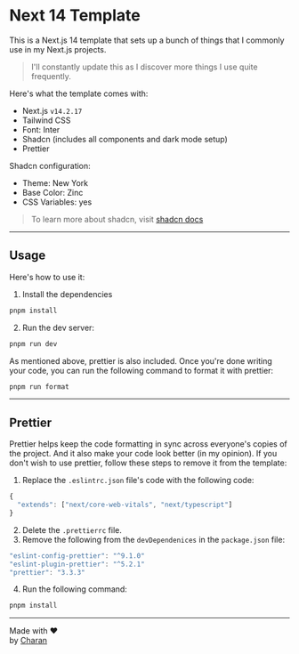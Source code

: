 # Next 14 Template

This is a Next.js 14 template that sets up a bunch of things that I commonly use in my Next.js projects.

> I'll constantly update this as I discover more things I use quite frequently.

Here's what the template comes with:
- Next.js `v14.2.17`
- Tailwind CSS
- Font: Inter
- Shadcn (includes all components and dark mode setup)
- Prettier

Shadcn configuration:
- Theme: New York
- Base Color: Zinc
- CSS Variables: yes

> To learn more about shadcn, visit [shadcn docs](https://ui.shadcn.com/docs/)

---
## Usage

Here's how to use it:

1. Install the dependencies
```bash
pnpm install
```

2. Run the dev server:
```bash
pnpm run dev
```

As mentioned above, prettier is also included. Once you're done writing your code, you can run the following command to format it with prettier:

```bash
pnpm run format
```

---

## Prettier

Prettier helps keep the code formatting in sync across everyone's copies of the project. And it also make your code look better (in my opinion). If you don't wish to use prettier, follow these steps to remove it from the template:

1. Replace the `.eslintrc.json` file's code with the following code:
```js
{
  "extends": ["next/core-web-vitals", "next/typescript"]
}
```
2. Delete the `.prettierrc` file.
3. Remove the following from the `devDependenices` in the `package.json` file:
```js
"eslint-config-prettier": "^9.1.0"
"eslint-plugin-prettier": "^5.2.1"
"prettier": "3.3.3"
```
4. Run the following command:
```bash
pnpm install
```

---

Made with ❤️  
by [Charan](https://charan.dev/)